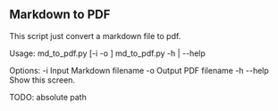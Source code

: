 ## Markdown to PDF

This script just convert a markdown file to pdf.

Usage:
  md_to_pdf.py [-i <file> -o <file>]
  md_to_pdf.py -h | --help

Options:
  -i <file>     Input Markdown filename
  -o <file>     Output PDF filename
  -h --help     Show this screen.


TODO: absolute path
